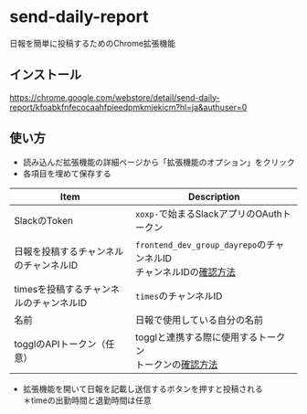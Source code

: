# send-daily-report
日報を簡単に投稿するためのChrome拡張機能

## インストール
https://chrome.google.com/webstore/detail/send-daily-report/kfoabkfnfecocaahfpieedpmkmiekicm?hl=ja&authuser=0

## 使い方
- 読み込んだ拡張機能の詳細ページから「拡張機能のオプション」をクリック
- 各項目を埋めて保存する

| Item | Description |
| --- | --- |
| SlackのToken  | `xoxp-`で始まるSlackアプリのOAuthトークン  |
| 日報を投稿するチャンネルのチャンネルID  | `frontend_dev_group_dayrepo`のチャンネルID<br/>チャンネルIDの[確認方法](https://zenn.dev/dashi296/articles/4324507780a3cf)  |
| timesを投稿するチャンネルのチャンネルID  | `times`のチャンネルID  |
| 名前  | 日報で使用している自分の名前  |
| togglのAPIトークン（任意）  | togglと連携する際に使用するトークン<br/>トークンの[確認方法](https://support.toggl.com/en/articles/3116844-where-is-my-api-key-located)  |

- 拡張機能を開いて日報を記載し送信するボタンを押すと投稿される<br/>＊timeの出勤時間と退勤時間は任意
